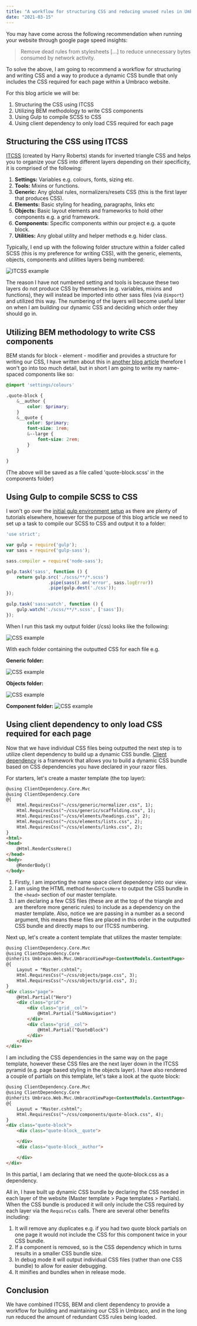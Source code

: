```yaml
---
title: "A workflow for structuring CSS and reducing unused rules in Umbraco websites"
date: "2021-03-15"
---
```


You may have come across the following recommendation when running your website through google page speed insights:

> Remove dead rules from stylesheets [...] to reduce unnecessary bytes consumed by network activity.

To solve the above, I am going to recommend a workflow for structuring and writing CSS and a way to produce a dynamic CSS bundle that only includes the CSS required for each page within a Umbraco website.

For this blog article we will be:

1. Structuring the CSS using ITCSS
2. Utilizing BEM methodology to write CSS components
3. Using Gulp to compile SCSS to CSS
4. Using client dependency to only load CSS required for each page

<h2>Structuring the CSS using ITCSS</h2>

<a href="https://itcss.io/">ITCSS</a> (created by Harry Roberts) stands for inverted triangle CSS and helps you to organize your CSS into different layers depending on their specificity, it is comprised of the following:

1. <strong>Settings:</strong> Variables e.g. colours, fonts, sizing etc.
2. <strong>Tools:</strong> Mixins or functions.
3. <strong>Generic:</strong> Any global rules, normalizers/resets CSS (this is the first layer that produces CSS).
4. <strong>Elements:</strong> Basic styling for heading, paragraphs, links etc
5. <strong>Objects:</strong> Basic layout elements and frameworks to hold other components e.g. a grid framework. 
6. <strong>Components:</strong> Specific components within our project e.g. a quote block.
7. <strong>Utilities:</strong> Any global utility and helper methods e.g. hider class.

Typically, I end up with the following folder structure within a folder called SCSS (this is my preference for writing CSS), with the generic, elements, objects, components and utilities layers being numbered:

![ITCSS example](../images/itcss.JPG)

The reason I have not numbered setting and tools is because these two layers do not produce CSS by themselves (e.g. variables, mixins and functions), they will instead be imported into other sass files (via ```@import```) and utilized this way. The numbering of the layers will become useful later on when I am building our dynamic CSS and deciding which order they should go in.

<h2>Utilizing BEM methodology to write CSS components</h2>

BEM stands for block - element - modifier and provides a structure for writing our CSS, I have written about this in <a href="/blog/an-introduction-to-bem/">another blog article</a> therefore I won't go into too much detail, but in short I am going to write my name-spaced components like so:

```scss
@import 'settings/colours'

.quote-block {
    &__author {
        color: $primary;
    }
    &__quote {
        color: $primary;
        font-size: 1rem;
        &--large {
            font-size: 2rem;
        }
    }

}
```

(The above will be saved as a file called 'quote-block.scss' in the components folder)

<h2>Using Gulp to compile SCSS to CSS</h2>

I won't go over the <a href="https://gulpjs.com/docs/en/getting-started/quick-start/">initial gulp environment setup</a> as there are plenty of tutorials elsewhere, however for the purpose of this blog article we need to set up a task to compile our SCSS to CSS and output it to a folder:

```js
'use strict';

var gulp = require('gulp');
var sass = require('gulp-sass');

sass.compiler = require('node-sass');

gulp.task('sass', function () {
    return gulp.src('./scss/**/*.scss')
                .pipe(sass().on('error', sass.logError))
                .pipe(gulp.dest('./css'));
});

gulp.task('sass:watch', function () {
    gulp.watch('./scss/**/*.scss', ['sass']);
});
```

When I run this task my output folder (/css) looks like the following:

![CSS example](../images/css-folder-output.JPG)

With each folder containing the outputted CSS for each file e.g.

<strong>Generic folder:</strong>

![CSS example](../images/css-generic.JPG)

<strong>Objects folder:</strong>

![CSS example](../images/css-objects.JPG)

<strong>Component folder:</strong>
![CSS example](../images/components.JPG)

<h2>Using client dependency to only load CSS required for each page</h2>

Now that we have individual CSS files being outputted the next step is to utilize client dependency to build up a dynamic CSS bundle. <a href="https://github.com/Shazwazza/ClientDependency">Client dependency</a> is a framework that allows you to build a dynamic CSS bundle based on CSS dependencies you have declared in your razor files.

For starters, let's create a master template (the top layer):

```html
@using ClientDependency.Core.Mvc
@using ClientDependency.Core
@{
    Html.RequiresCss("~/css/generic/normalizer.css", 1);
    Html.RequiresCss("~/css/generic/scaffolding.css", 1);
    Html.RequiresCss("~/css/elements/headings.css", 2);
    Html.RequiresCss("~/css/elements/lists.css", 2);
    Html.RequiresCss("~/css/elements/links.css", 2);
}
<html>
<head>
    @Html.RenderCssHere()
</head>
<body>
    @RenderBody()
</body>
```

1. Firstly, I am importing the name space client dependency into our view.
2. I am using the HTML method ```RenderCssHere``` to output the CSS bundle in the ```<head>``` section of our master template.
3. I am declaring a few CSS files (these are at the top of the triangle and are therefore more generic rules) to include as a dependency on the master template. Also, notice we are passing in a number as a second argument, this means these files are placed in this order in the outputted CSS bundle and directly maps to our ITCSS numbering.

Next up, let's create a content template that utilizes the master template:

```html
@using ClientDependency.Core.Mvc
@using ClientDependency.Core
@inherits Umbraco.Web.Mvc.UmbracoViewPage<ContentModels.ContentPage>
@{
    Layout = "Master.cshtml";
    Html.RequiresCss("~/css/objects/page.css", 3);
    Html.RequiresCss("~/css/objects/grid.css", 3);
}
<div class="page">
    @Html.Partial("Hero")
    <div class="grid">
        <div class="grid__col">
            @Html.Partial("SubNavigation")
        </div>
        <div class="grid__col">
            @Html.Partial("QuoteBlock")
        </div>
    </div>
</div>
```

I am including the CSS dependencies in the same way on the page template, however these CSS files are the next layer down in the ITCSS pyramid (e.g. page based styling in the objects layer). I have also rendered a couple of partials on this template, let's take a look at the quote block:

```html
@using ClientDependency.Core.Mvc
@using ClientDependency.Core
@inherits Umbraco.Web.Mvc.UmbracoViewPage<ContentModels.ContentPage>
@{
    Layout = "Master.cshtml";
    Html.RequiresCss("~/css/components/quote-block.css", 4);
}
<div class="quote-block">
    <div class="quote-block__quote">

    </div>
    <div class="quote-block__author">

    </div>
</div>
```

In this partial, I am declaring that we need the quote-block.css as a dependency. 

All in, I have built up dynamic CSS bundle by declaring the CSS needed in each layer of the website (Master template > Page templates > Partials). When the CSS bundle is produced it will only include the CSS required by each layer via the ```RequireCss``` calls. There are several other benefits including:

1. It will remove any duplicates e.g. if you had two quote block partials on one page it would not include the CSS for this component twice in your CSS bundle.
2. If a component is removed, so is the CSS dependency which in turns results in a smaller CSS bundle size.
3. In debug mode it will output individual CSS files (rather than one CSS bundle) to allow for easier debugging.
4. It minifies and bundles when in release mode.


<h2>Conclusion</h2>

We have combined ITCSS, BEM and client dependency to provide a workflow for building and maintaining our CSS in Umbraco, and in the long run reduced the amount of redundant CSS rules being loaded.







